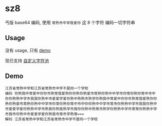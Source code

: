 # sz8

丐版 base64 编码, 使用 `常熟市中学我爱你` 这 8 个字符 编码一切字符串

## Usage

没有 usage, 只有 [demo](https://sz8.gxb.pub)

现已支持 [自定义字符池](https://sz8.gxb.pub/any.html)

## Demo
```text
江苏省常熟中学和江苏省常熟市中学不是同一个学校
编码 你熟我中常爱中你你市熟常我爱熟你你熟你熟爱市常熟你熟中中学市你常你熟你常中市中你你熟熟中学市我我你熟中市爱爱学爱你熟中熟熟市熟学你熟我中常爱中你你市熟常我爱熟你你熟你熟爱市常熟你熟中中学市你常你熟你常中市中你你熟中中学市常市你熟熟中学市我我你熟中市爱爱学爱你熟熟中学市熟我你熟我熟学市我你你熟中熟常市熟学你熟熟中学市常常你熟熟中学市我市你熟中市爱爱学爱你熟我市常市学熟常===
解码 江苏省常熟中学和江苏省常熟市中学不是同一个学校
```
